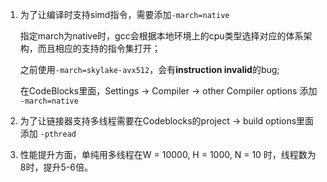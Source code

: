 1. 为了让编译时支持simd指令，需要添加```-march=native```

   指定march为native时，gcc会根据本地环境上的cpu类型选择对应的体系架构，而且相应的支持的指令集打开；

   之前使用```-march=skylake-avx512```，会有**instruction invalid**的bug;

   在CodeBlocks里面，Settings -> Compiler -> other Compiler options 添加 ```-march=native```

2. 为了让链接器支持多线程需要在Codeblocks的project -> build options里面添加 ```-pthread```
3. 性能提升方面，单纯用多线程在W = 10000, H = 1000, N = 10 时，线程数为8时，提升5-6倍。